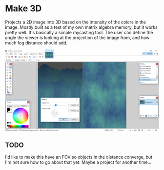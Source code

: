 # Make 3D
Projects a 2D image into 3D based on the intensity of the colors in the image. Mostly built as a test of my own matrix algebra memory, but it works pretty well. It's basically a simple raycasting tool. The user can define the angle the viewer is looking at the projection of the image from, and how much fog distance should add.

![](img/example.png)

## TODO
I'd like to make this have an FOV so objects in the distance converge, but I'm not sure how to go about that yet. Maybe a project for another time...
